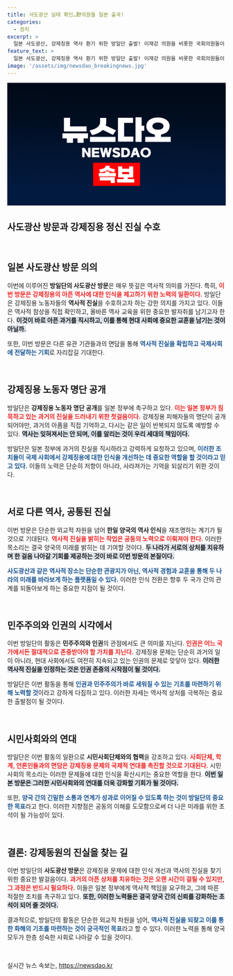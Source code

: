 ```yaml
---
title: 사도광산 실태 확인…野의원들 일본 출국!
categories:
  - 정치
excerpt: >
  일본 사도광산, 강제징용 역사 환기 위한 방일단 출발! 이재강 의원을 비롯한 국회의원들이 진실 규명을 위해 일본 땅을 밟고, 강제징용 노동자 명단 공개를 촉구합니다. 15일부터 17일까지의 여정, 그들의 도전이 궁금하다!
feature_text: >
  일본 사도광산, 강제징용 역사 환기 위한 방일단 출발! 이재강 의원을 비롯한 국회의원들이 진실 규명을 위해 일본 땅을 밟고, 강제징용 노동자 명단 공개를 촉구합니다. 15일부터 17일까지의 여정, 그들의 도전이 궁금하다!
image: '/assets/img/newsdao_breakingnews.jpg'
---
```


<p><img src="/assets/img/newsdao_breakingnews.jpg" alt="koreaapp 속보" /></p>

<h2 data-ke-size="size30">사도광산 방문과 강제징용 정신 진실 수호</h2>

<p data-ke-size="size16">&nbsp;</p>

<h2 data-ke-size="size26">일본 사도광산 방문 의의</h2>

<p data-ke-size="size16">이번에 이루어진 <b>방일단의 사도광산 방문</b>은 매우 뜻깊은 역사적 의미를 가진다. 특히, <b><span style="color: #ee2323;">이번 방문은 강제징용의 아픈 역사에 대한 인식을 제고하기 위한 노력의 일환이다.</span></b> 방일단은 강제징용 노동자들의 <b>역사적 진실</b>을 수호하고자 하는 강한 의지를 가지고 있다. 이들은 역사적 참상을 직접 확인하고, 올바른 역사 교육을 위한 중요한 발자취를 남기고자 한다. <b><span style="background-color: #21538527;">이것이 바로 아픈 과거를 직시하고, 이를 통해 현대 사회에 중요한 교훈을 남기는 것이 아닐까.</span></b> 
</p>

<p data-ke-size="size16">또한, 이번 방문은 다른 유관 기관들과의 면담을 통해 <b><span style="color: #1a5490;">역사적 진실을 확립하고 국제사회에 전달하는 기회</span></b>로 자리잡길 기대한다.</p>

<p data-ke-size="size16">&nbsp;</p>

<h2 data-ke-size="size26">강제징용 노동자 명단 공개</h2>

<p data-ke-size="size16">방일단은 <b>강제징용 노동자 명단 공개</b>를 일본 정부에 촉구하고 있다. <b><span style="color: #ee2323;">이는 일본 정부가 침묵하고 있는 과거의 진실을 드러내기 위한 첫걸음이다.</span></b> 강제징용 피해자들의 명단이 공개되어야만, 과거의 아픔을 직접 기억하고, 다시는 같은 일이 반복되지 않도록 예방할 수 있다. <b><span style="background-color: #21538527;">역사는 잊혀져서는 안 되며, 이를 알리는 것이 우리 세대의 책임이다.</span></b> 
</p>

<p data-ke-size="size16">방일단은 일본 정부에 과거의 진실을 직시하라고 강력하게 요청하고 있으며, <b><span style="color: #1a5490;">이러한 조치들이 국제 사회에서 강제징용에 대한 인식을 개선하는 데 중요한 역할을 할 것이라고 믿고 있다.</span></b> 이들의 노력은 단순히 저항이 아니라, 사라져가는 기억을 되살리기 위한 것이다.</p>

<p data-ke-size="size16">&nbsp;</p>

<h2 data-ke-size="size26">서로 다른 역사, 공통된 진실</h2>

<p data-ke-size="size16">이번 방문은 단순한 외교적 차원을 넘어 <b>한일 양국의 역사 인식</b>을 재조명하는 계기가 될 것으로 기대된다. <b><span style="color: #ee2323;"> 역사적 진실을 밝히는 작업은 공동의 노력으로 이뤄져야 한다.</span></b> 이러한 목소리는 결국 양국의 미래를 밝히는 데 기여할 것이다. <b><span style="background-color: #21538527;">두 나라가 서로의 상처를 치유하며 한 걸음 나아갈 기회를 제공하는 것이 바로 이번 방문의 본질이다.</span></b>
</p>

<p data-ke-size="size16"><b><span style="color: #1a5490;">사도광산과 같은 역사적 장소는 단순한 관광지가 아닌, 역사적 경험과 교훈을 통해 두 나라의 미래를 바라보게 하는 플랫폼일 수 있다.</span></b> 이러한 인식 전환은 향후 두 국가 간의 관계를 되돌아보게 하는 중요한 지점이 될 것이다.</p>

<p data-ke-size="size16">&nbsp;</p>

<h2 data-ke-size="size26">민주주의와 인권의 시각에서</h2>

<p data-ke-size="size16">이번 방일단의 활동은 <b>민주주의와 인권</b>의 관점에서도 큰 의미를 지닌다. <b><span style="color: #ee2323;">인권은 어느 국가에서든 절대적으로 존중받아야 할 가치를 지닌다.</span></b> 강제징용 문제는 단순히 과거의 일이 아니라, 현대 사회에서도 여전히 지속되고 있는 인권의 문제로 맞닿아 있다. <b><span style="background-color: #21538527;">이러한 역사적 진실을 인정하는 것은 인권 존중의 시작점이 될 것이다.</span></b>
</p>

<p data-ke-size="size16">방일단은 이번 활동을 통해 <b><span style="color: #1a5490;">인권과 민주주의가 바로 세워질 수 있는 기초를 마련하기 위해 노력할 것</span></b>이라고 강하게 다짐하고 있다. 이러한 자세는 역사적 상처를 극복하는 중요한 출발점이 될 것이다.</p>

<p data-ke-size="size16">&nbsp;</p>

<h2 data-ke-size="size26">시민사회와의 연대</h2>

<p data-ke-size="size16">방일단은 이번 활동의 일환으로 <b>시민사회단체와의 협력</b>을 강조하고 있다. <b><span style="color: #ee2323;">사회단체, 학계, 언론인들과의 면담은 강제징용 문제의 국제적 연대를 촉진할 것으로 기대된다.</span></b> 시민사회의 목소리는 이러한 문제들에 대한 인식을 확산시키는 중요한 역할을 한다. <b><span style="background-color: #21538527;">이번 일본 방문은 그러한 시민사회와의 연대를 더욱 강화할 기회가 될 것이다.</span></b>
</p>

<p data-ke-size="size16">또한, <b><span style="color: #1a5490;">양국 간의 긴밀한 소통과 연계가 성과로 이어질 수 있도록 하는 것이 방일단의 중요한 목표</span></b>라고 한다. 이러한 지향점은 공동의 이해를 도모함으로써 더 나은 미래를 위한 초석이 될 가능성이 있다.</p>

<p data-ke-size="size16">&nbsp;</p>

<h2 data-ke-size="size26">결론: 강제동원의 진실을 찾는 길</h2>

<p data-ke-size="size16">이번 방일단의 <b>사도광산 방문</b>은 강제징용 문제에 대한 인식 개선과 역사의 진실을 찾기 위한 중요한 발걸음이다. <b><span style="color: #ee2323;">과거의 아픈 상처를 치유하는 것은 오랜 시간이 걸릴 수 있지만, 그 과정은 반드시 필요하다.</span></b> 이들은 일본 정부에게 역사적 책임을 요구하고, 그에 따른 적절한 조치를 촉구하고 있다. <b><span style="background-color: #21538527;">또한, 이러한 노력들은 결국 양국 간의 신뢰를 강화하는 초석이 되어 줄 것이다.</span></b>
</p>

<p data-ke-size="size16">결과적으로, 방일단의 활동은 단순한 외교적 차원을 넘어, <b><span style="color: #1a5490;">역사적 진실을 되찾고 이를 통한 화해의 기초를 마련하는 것이 궁극적인 목표</span></b>라고 할 수 있다. 이러한 노력을 통해 양국 모두가 한층 성숙한 사회로 나아갈 수 있을 것이다.</p> 

<p data-ke-size="size16">&nbsp;</p>
실시간 뉴스 속보는, <a href="https://newsdao.kr" rel="dofollow">https://newsdao.kr</a>


